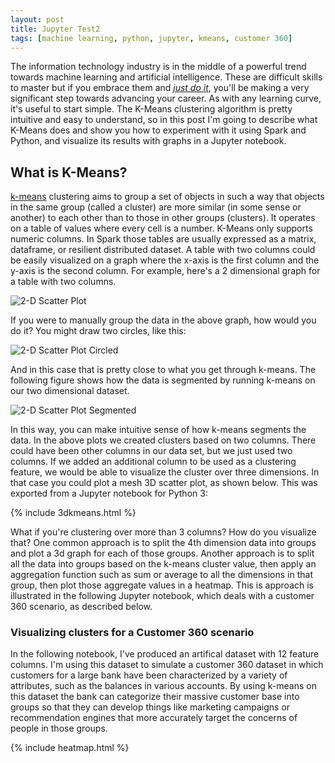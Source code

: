 ```yaml
---
layout: post
title: Jupyter Test2
tags: [machine learning, python, jupyter, kmeans, customer 360]
---
```


The information technology industry is in the middle of a powerful trend towards machine learning and artificial intelligence. These are difficult skills to master but if you embrace them and *[just do it](https://youtu.be/ZXsQAXx_ao0)*, you'll be making a very significant step towards advancing your career. As with any learning curve, it's useful to start simple. The K-Means clustering algorithm is pretty intuitive and easy to understand, so in this post I'm going to describe what K-Means  does and show you how to experiment with it using Spark and Python, and visualize its results with graphs in a Jupyter notebook.

## What is K-Means?

[k-means](https://en.wikipedia.org/wiki/Cluster_analysis) clustering aims to group a set of objects in such a way that objects in the same group (called a cluster) are more similar (in some sense or another) to each other than to those in other groups (clusters). It operates on a table of values where every cell is a number. K-Means only supports numeric columns. In Spark those tables are usually expressed as a matrix, dataframe, or resilient distributed dataset. A table with two columns could be easily visualized on a graph where the x-axis is the first column and the y-axis is the second column. For example, here's a 2 dimensional graph for a table with two columns.

![2-D Scatter Plot](http://iandow.github.io/img/scatter-2d.png)

If you were to manually group the data in the above graph, how would you do it?  You might draw two circles, like this:

![2-D Scatter Plot Circled](http://iandow.github.io/img/scatter-2d-circled.png)

And in this case that is pretty close to what you get through k-means. The following figure shows how the data is segmented by running k-means on our two dimensional dataset.

![2-D Scatter Plot Segmented](http://iandow.github.io/img/scatter-2d-segments.png)

In this way, you can make intuitive sense of how k-means segments the data. In the above plots we created clusters based on two columns.  There could have been other columns in our data set, but we just used two columns. If we added an additional column to be used as a clustering feature, we would be able to visualize the cluster over three dimensions. In that case you could plot a mesh 3D scatter plot, as shown below. This was exported from a Jupyter notebook for Python 3:

{% include 3dkmeans.html %}

What if you're clustering over more than 3 columns? How do you visualize that? One common approach is to split the 4th dimension data into groups and plot a 3d graph for each of those groups.  Another approach is to split all the data into groups based on the k-means cluster value, then apply an aggregation function such as sum or average to all the dimensions in that group, then plot those aggregate values in a heatmap. This is approach is illustrated in the following Jupyter notebook, which deals with a customer 360 scenario, as described below.

### Visualizing clusters for a Customer 360 scenario

In the following notebook, I've produced an artifical dataset with 12 feature columns. I'm using this dataset to simulate a customer 360 dataset in which customers for a large bank have been characterized by a variety of attributes, such as the balances in various accounts. By using k-means on this dataset the bank can categorize their massive customer base into groups so that they can develop things like marketing campaigns or recommendation engines that more accurately target the concerns of people in those groups. 

{% include heatmap.html %}